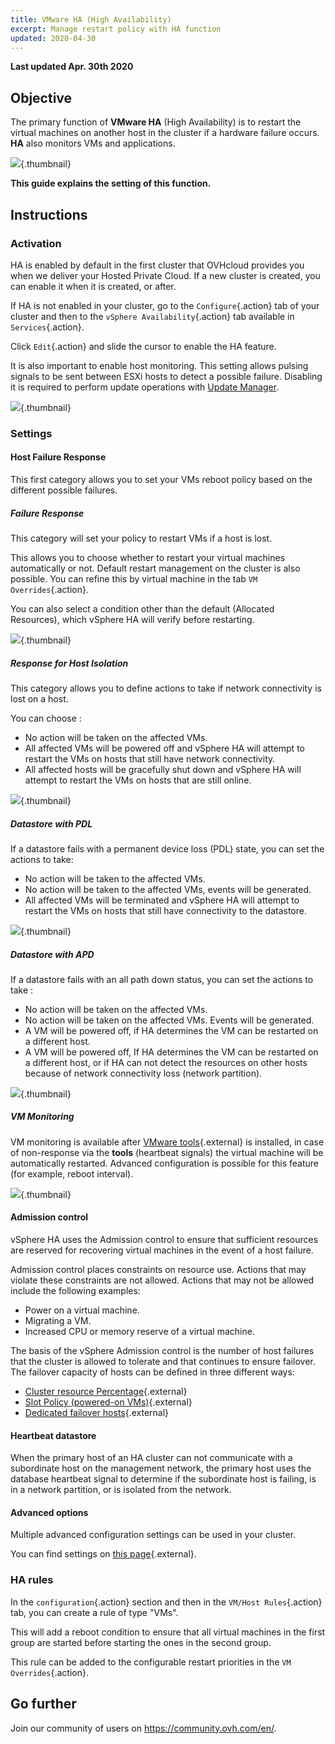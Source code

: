 ```yaml
---
title: VMware HA (High Availability)
excerpt: Manage restart policy with HA function
updated: 2020-04-30
---
```


**Last updated Apr. 30th 2020**

## Objective

The primary function of **VMware HA** (High Availability) is to restart the virtual machines on another host in the cluster if a hardware failure occurs. **HA** also monitors VMs and applications.

![](images/HA3.png){.thumbnail}

**This guide explains the setting of this function.**

## Instructions

### Activation

HA is enabled by default in the first cluster that OVHcloud provides you when we deliver your Hosted Private Cloud.
If a new cluster is created, you can enable it when it is created, or after.

If HA is not enabled in your cluster, go to the `Configure`{.action} tab of your cluster and then to the `vSphere Availability`{.action} tab available in `Services`{.action}.

Click `Edit`{.action} and slide the cursor to enable the HA feature.

It is also important to enable host monitoring. This setting allows pulsing signals to be sent between ESXi hosts to detect a possible failure.
Disabling it is required to perform update operations with [Update Manager](/pages/cloud/private-cloud/vmware_update_manager).

![](images/HA.png){.thumbnail}


### Settings

#### Host Failure Response

This first category allows you to set your VMs reboot policy based on the different possible failures.

##### Failure Response

This category will set your policy to restart VMs if a host is lost.

This allows you to choose whether to restart your virtual machines automatically or not.
Default restart management on the cluster is also possible. You can refine this by virtual machine in the tab `VM Overrides`{.action}.

You can also select a condition other than the default (Allocated Resources), which vSphere HA will verify before restarting.

![](images/HAparam1.PNG){.thumbnail}

##### Response for Host Isolation

This category allows you to define actions to take if network connectivity is lost on a host.

You can choose : 

- No action will be taken on the affected VMs. 
- All affected VMs will be powered off and vSphere HA will attempt to restart the VMs on hosts that still have network connectivity.
- All affected hosts will be gracefully shut down and vSphere HA will attempt to restart the VMs on hosts that are still online. 

![](images/HAparam2.PNG){.thumbnail}

##### Datastore with PDL

If a datastore fails with a permanent device loss (PDL) state, you can set the actions to take:

- No action will be taken to the affected VMs.
- No action will be taken to the affected VMs, events will be generated.
- All affected VMs will be terminated and vSphere HA will attempt to restart the VMs on hosts that still have connectivity to the datastore.

![](images/HAparam3.PNG){.thumbnail}

##### Datastore with APD

If a datastore fails with an all path down status, you can set the actions to take :

- No action will be taken on the affected VMs.
- No action will be taken on the affected VMs. Events will be generated.
- A VM will be powered off, if HA determines the VM can be restarted on a different host.
- A VM will be powered off, If HA determines the VM can be restarted on a different host, or if HA can not detect the resources on other hosts because of network connectivity loss (network partition).

![](images/HAparam4.PNG){.thumbnail}

##### VM Monitoring

VM monitoring is available after [VMware tools](/pages/cloud/private-cloud/vmware_tools_install){.external} is installed, in case of non-response via the **tools** (heartbeat signals) the virtual machine will be automatically restarted. Advanced configuration is possible for this feature (for example, reboot interval).

![](images/HAparam5.PNG){.thumbnail}

#### Admission control

vSphere HA uses the Admission control to ensure that sufficient resources are reserved for recovering virtual machines in the event of a host failure.

Admission control places constraints on resource use. Actions that may violate these constraints are not allowed. Actions that may not be allowed include the following examples:

- Power on a virtual machine.
- Migrating a VM.
- Increased CPU or memory reserve of a virtual machine.

The basis of the vSphere Admission control is the number of host failures that the cluster is allowed to tolerate and that continues to ensure failover. The failover capacity of hosts can be defined in three different ways:

- [Cluster resource Percentage](https://docs.vmware.com/en/VMware-vSphere/6.7/com.vmware.vsphere.avail.doc/GUID-FAFEFEFF-56F7-4CDF-A682-FC3C62A29A95.html){.external}
- [Slot Policy (powered-on VMs)](https://docs.vmware.com/en/VMware-vSphere/6.7/com.vmware.vsphere.avail.doc/GUID-85D9737E-769C-40B6-AB73-F58DA1A451F0.html){.external}
- [Dedicated failover hosts](https://docs.vmware.com/en/VMware-vSphere/6.7/com.vmware.vsphere.avail.doc/GUID-C4F5F9EE-4235-4151-BEBE-FCB2A752407B.html){.external}

#### Heartbeat datastore

When the primary host of an HA cluster can not communicate with a subordinate host on the management network, the primary host uses the database heartbeat signal to determine if the subordinate host is failing, is in a network partition, or is isolated from the network.

#### Advanced options

Multiple advanced configuration settings can be used in your cluster.

You can find settings on [this page](https://docs.vmware.com/en/VMware-vSphere/6.7/com.vmware.vsphere.avail.doc/GUID-E0161CB5-BD3F-425F-A7E0-BF83B005FECA.html){.external}.

### HA rules

In the `configuration`{.action} section and then in the `VM/Host Rules`{.action} tab, you can create a rule of type "VMs".

This will add a reboot condition to ensure that all virtual machines in the first group are started before starting the ones in the second group.

This rule can be added to the configurable restart priorities in the `VM Overrides`{.action}.

## Go further

Join our community of users on <https://community.ovh.com/en/>.
